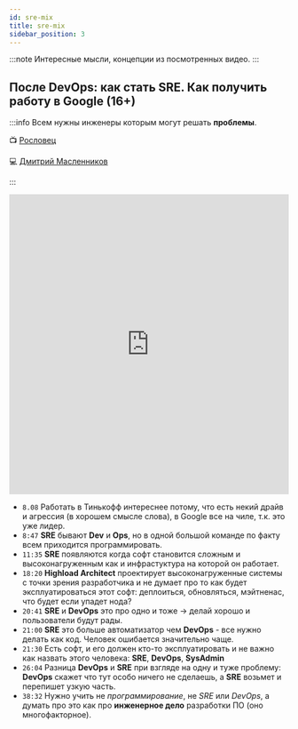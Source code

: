 ```yaml
---
id: sre-mix
title: sre-mix
sidebar_position: 3
---
```


:::note
Интересные мысли, концепции из посмотренных видео.
:::

## После DevOps: как стать SRE. Как получить работу в Google (16+)

:::info
Всем нужны инженеры которым могут решать **проблемы**.

:tv: [Рословец](https://www.youtube.com/channel/UC8HPkhs_33cE_Xm3ar0pgoA)

:computer: [Дмитрий Масленников](https://www.linkedin.com/in/dmitry-maslennikov-ba36a617/)

:::



<div class="video-wrapper">
  <iframe  height="540" frameborder="0" allowfullscreen width="100%" src="https://www.youtube.com/embed/9fEQ_jaXHCE" frameborder="0" allowfullscreen></iframe>
</div>

- `8.08` Работать в Тинькофф интереснее потому, что есть некий драйв и агрессия (в хорошем смысле слова), в Google все на чиле, т.к. это уже лидер.
- `8:47` **SRE** бывают **Dev** и **Ops**, но в одной большой команде по факту всем приходится программировать.
- `11:35` **SRE** появляются когда софт становится сложным и высоконагруженным как и инфрастуктура на которой он работает.
- `18:20` **Highload Architect** проектирует высоконагруженные системы с точки зрения разработчика и не думает про то как будет эксплуатироваться этот софт: деплоиться, обновляться, мэйтненас, что будет если упадет нода?
- `20:41` **SRE** и **DevOps** это про одно и тоже -> делай хорошо и пользователи будут рады.
- `21:00` **SRE** это больше автоматизатор чем **DevOps** - все нужно делать как код. Человек ошибается значительно чаще.
- `21:30` Есть софт, и его должен кто-то эксплуатировать и не важно как назвать этого человека: **SRE**, **DevOps**, **SysAdmin**
- `26:04` Разница **DevOps** и **SRE** при взгляде на одну и туже проблему: **DevOps** скажет что тут особо ничего не сделаешь, а **SRE** возьмет и перепишет узкую часть.
- `38:32` Нужно учить не *программирование*, не *SRE* или *DevOps*, а думать про это как про **инженерное дело** разработки ПО (оно многофакторное).
